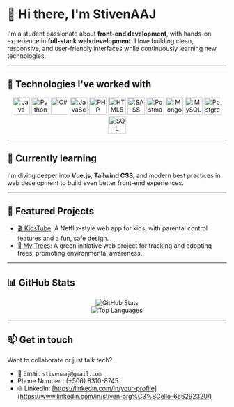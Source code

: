 # 👋 Hi there, I'm StivenAAJ

I'm a student passionate about **front-end development**, with hands-on experience in **full-stack web development**. I love building clean, responsive, and user-friendly interfaces while continuously learning new technologies.

---

## 🚀 Technologies I've worked with

<p align="center">
  <img src="https://cdn.jsdelivr.net/gh/devicons/devicon/icons/java/java-original.svg" alt="Java" width="40" height="40"/>
  <img src="https://cdn.jsdelivr.net/gh/devicons/devicon/icons/python/python-original.svg" alt="Python" width="40" height="40"/>
  <img src="https://cdn.jsdelivr.net/gh/devicons/devicon/icons/csharp/csharp-original.svg" alt="C#" width="40" height="40"/>
  <img src="https://cdn.jsdelivr.net/gh/devicons/devicon/icons/javascript/javascript-original.svg" alt="JavaScript" width="40" height="40"/>
  <img src="https://cdn.jsdelivr.net/gh/devicons/devicon/icons/php/php-original.svg" alt="PHP" width="40" height="40"/>
  <img src="https://cdn.jsdelivr.net/gh/devicons/devicon/icons/html5/html5-original.svg" alt="HTML5" width="40" height="40"/>
  <img src="https://cdn.jsdelivr.net/gh/devicons/devicon/icons/sass/sass-original.svg" alt="SASS" width="40" height="40"/>
  <img src="https://cdn.jsdelivr.net/gh/devicons/devicon/icons/postman/postman-original.svg" alt="Postman" width="40" height="40"/>
  <img src="https://cdn.jsdelivr.net/gh/devicons/devicon/icons/mongodb/mongodb-original.svg" alt="MongoDB" width="40" height="40"/>
  <img src="https://cdn.jsdelivr.net/gh/devicons/devicon/icons/mysql/mysql-original.svg" alt="MySQL" width="40" height="40"/>
  <img src="https://cdn.jsdelivr.net/gh/devicons/devicon/icons/postgresql/postgresql-original.svg" alt="PostgreSQL" width="40" height="40"/>
  <img src="https://cdn.jsdelivr.net/gh/devicons/devicon/icons/sqlserver/sqlserver-original.svg" alt="SQL Server" width="40" height="40"/>
</p>

---

## 🌱 Currently learning

I'm diving deeper into **Vue.js**, **Tailwind CSS**, and modern best practices in web development to build even better front-end experiences.

---

## 💼 Featured Projects

- [🎬 KidsTube](https://github.com/StivenAAJ/KidsTube): A Netflix-style web app for kids, with parental control features and a fun, safe design.
- [🌳 My Trees](https://github.com/StivenAAJ/MyTrees): A green initiative web project for tracking and adopting trees, promoting environmental awareness.

---

## 📊 GitHub Stats

<p align="center">
  <img src="https://github-readme-stats.vercel.app/api?username=StivenAAJ&show_icons=true&theme=default" alt="GitHub Stats" />
  <br/>
  <img src="https://github-readme-stats.vercel.app/api/top-langs/?username=StivenAAJ&layout=compact&theme=default" alt="Top Languages" />
</p>

---

## 📫 Get in touch

Want to collaborate or just talk tech?

- 📧 Email: `stivenaaj@gmail.com`
- Phone Number : (+506) 8310-8745
- 🌐 LinkedIn: [https://linkedin.com/in/your-profile](https://www.linkedin.com/in/stiven-arg%C3%BCello-666292320/)
